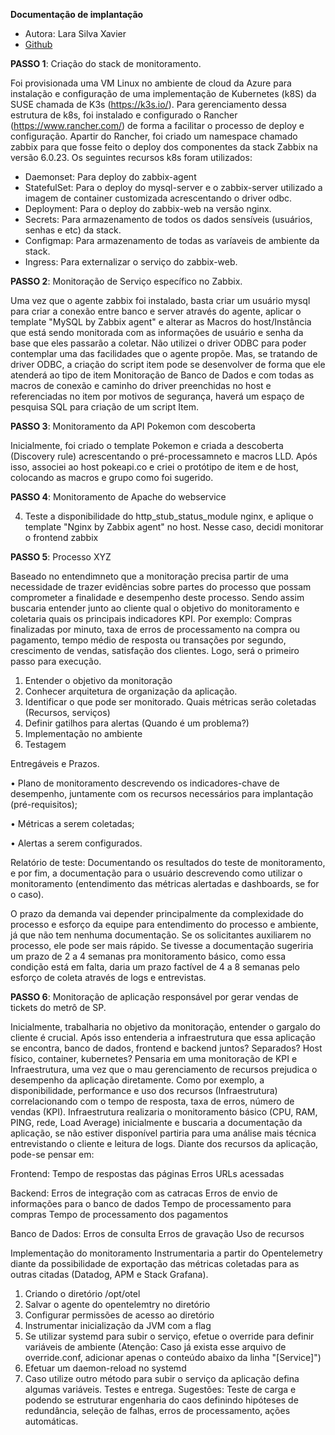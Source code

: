 **Documentação de implantação**

* Autora: Lara Silva Xavier
* [Github](https://github.com/Larasxavier/LSX)


**PASSO 1**: Criação do stack de monitoramento.

Foi provisionada uma VM Linux no ambiente de cloud da Azure para instalação e configuração de uma implementação de Kubernetes (k8S) da SUSE chamada de K3s (https://k3s.io/). Para gerenciamento dessa estrutura de k8s, foi instalado e configurado o Rancher (https://www.rancher.com/) de forma a facilitar o processo de deploy e configuração. Apartir do Rancher, foi criado um namespace chamado zabbix para que fosse feito o deploy dos componentes da stack Zabbix na versão 6.0.23. Os seguintes recursos k8s foram utilizados:

* Daemonset: Para deploy do zabbix-agent
* StatefulSet: Para o deploy do mysql-server e o zabbix-server utilizado a imagem de container customizada acrescentando o driver odbc.
* Deployment: Para o deploy do zabbix-web na versão nginx.
* Secrets: Para armazenamento de todos os dados sensíveis (usuários, senhas e etc) da stack.
* Configmap: Para armazenamento de todas as varíaveis de ambiente da stack.
* Ingress: Para externalizar o serviço do zabbix-web. 

**PASSO 2**: Monitoração de Serviço específico no Zabbix.

Uma vez que o agente zabbix foi instalado, basta criar um usuário mysql para criar a conexão entre banco e server através do agente,  aplicar o template "MySQL by Zabbix agent" e alterar as Macros do host/Instância que está sendo monitorada com as informações de usuário e senha da base que eles passarão a coletar. Não utilizei o driver ODBC para poder contemplar uma das facilidades que o agente propõe. Mas, se tratando de driver ODBC, a criação do script item pode se desenvolver de forma que ele atenderá ao tipo de item Monitoração de Banco de Dados e com todas as macros de conexão e caminho do driver preenchidas no host e referenciadas no item por motivos de segurança, haverá um espaço de pesquisa SQL para criação de um script Item. 

**PASSO 3**: Monitoramento da API Pokemon com descoberta

Inicialmente, foi criado o template Pokemon e criada a descoberta (Discovery rule) acrescentando o pré-processamneto e macros LLD. Após isso, associei ao host pokeapi.co e criei o protótipo de item e de host, colocando as macros e grupo como foi sugerido.

**PASSO 4**: Monitoramento de Apache do webservice

4)  Teste a disponibilidade do http_stub_status_module nginx, e aplique o template "Nginx by Zabbix agent" no host. Nesse caso, decidi monitorar o frontend zabbix

**PASSO 5**: Processo XYZ

Baseado no entendimneto que a monitoração precisa partir de uma necessidade de trazer evidências sobre partes do processo que possam comprometer a finalidade e desempenho deste processo. Sendo assim buscaria entender junto ao cliente qual o objetivo do monitoramento e coletaria quais os principais indicadores KPI. Por exemplo: 
Compras finalizadas por minuto, taxa de erros de processamento na compra ou pagamento, tempo médio de resposta ou transações por segundo, crescimento de vendas, satisfação dos clientes.
Logo, será o primeiro passo para execução. 
1. Entender o objetivo da monitoração 
2. Conhecer arquitetura de organização da aplicação.
3. Identificar o que pode ser monitorado. Quais métricas serão coletadas (Recursos, serviços)
4. Definir gatilhos para alertas (Quando é um problema?)
5. Implementação no ambiente
6. Testagem

Entregáveis e Prazos.

• Plano de monitoramento descrevendo os indicadores-chave de desempenho, juntamente com os recursos necessários para implantação (pré-requisitos);

• Métricas a serem coletadas;

• Alertas a serem configurados.

Relatório de teste: Documentando os resultados do teste de monitoramento, e por fim, a documentação para o usuário descrevendo como utilizar o monitoramento (entendimento das métricas alertadas e dashboards, se for o caso).

O prazo da demanda vai depender principalmente da complexidade do processo e esforço da equipe para entendimento do processo e ambiente, já que não tem nenhuma documentação. Se os solicitantes auxiliarem no processo, ele pode ser mais rápido. 
Se tivesse a documentação sugeriria um prazo de 2 a 4 semanas pra monitoramento básico, como essa condição está em falta, daria um prazo factível de 4 a 8 semanas pelo esforço de coleta através de logs e entrevistas. 

**PASSO 6**: Monitoração de aplicação responsável por gerar vendas de tickets do metrô de SP.

Inicialmente, trabalharia no objetivo da monitoração, entender o gargalo do cliente é crucial. Após isso entenderia a infraestrutura que essa aplicação se encontra, banco de dados, frontend e backend juntos? Separados? Host físico, container, kubernetes?
Pensaria em uma monitoração de KPI e Infraestrutura, uma vez que o mau gerenciamento de recursos prejudica o desempenho da aplicação diretamente. Como por exemplo, a disponibilidade, performance e uso dos recursos (Infraestrutura) correlacionando com o tempo de resposta, taxa de erros, número de vendas (KPI). 
Infraestrutura realizaria o monitoramento básico (CPU, RAM, PING, rede, Load Average) inicialmente e buscaria a documentação da aplicação, se não estiver disponível partiria para uma análise mais técnica entrevistando o cliente e leitura de logs. 
Diante dos recursos da aplicação, pode-se pensar em:

Frontend:
Tempo de respostas das páginas
Erros
URLs acessadas

Backend:
Erros de integração com as catracas
Erros de envio de informações para o banco de dados
Tempo de processamento para compras
Tempo de processamento dos pagamentos

Banco de Dados:
Erros de consulta
Erros de gravação
Uso de recursos

Implementação do monitoramento 
Instrumentaria a partir do Opentelemetry diante da possibilidade de exportação das métricas coletadas para as outras citadas (Datadog, APM e Stack Grafana). 
1) Criando o diretório /opt/otel
2) Salvar o agente do opentelemtry no diretório
3) Configurar permissões de acesso ao diretório
4) Instrumentar inicialização da JVM com a flag
5) Se utilizar systemd para subir o serviço, efetue o override para definir variáveis de ambiente (Atenção: Caso já exista esse arquivo de override.conf, adicionar apenas o conteúdo abaixo da linha "[Service]")
6) Efetuar um daemon-reload no systemd
7) Caso utilize outro método para subir o serviço da aplicação defina algumas variáveis.
Testes e entrega. 
Sugestões: Teste de carga e podendo se estruturar engenharia do caos definindo hipóteses  de redundância, seleção de falhas, erros de processamento, ações automáticas.
